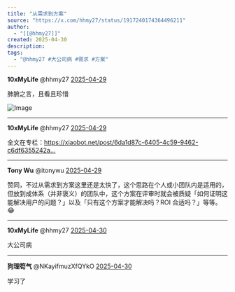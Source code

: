 ```yaml
---
title: "从需求到方案"
source: "https://x.com/hhmy27/status/1917240174364496211"
author:
  - "[[@hhmy27]]"
created: 2025-04-30
description:
tags:
  - "@hhmy27 #大公司病 #需求 #方案"
---
```

**10xMyLife** @hhmy27 [2025-04-29](https://x.com/hhmy27/status/1917240174364496211)

肺腑之言，且看且珍惜

![Image](https://pbs.twimg.com/media/Gptnv9nbwAAJvky?format=png&name=large)

---

**10xMyLife** @hhmy27 [2025-04-29](https://x.com/hhmy27/status/1917244399232360951)

全文在专栏：https://xiaobot.net/post/6da1d87c-6405-4c59-9462-c6df6355242a…

---

**Tony Wu** @itonywu [2025-04-29](https://x.com/itonywu/status/1917247980568207570)

赞同，不过从需求到方案这里还是太快了，这个思路在个人或小团队内是适用的，但放到成体系（并非褒义）的团队中，这个方案在评审时就会被质疑「如何证明这能解决用户的问题？」以及「只有这个方案才能解决吗？ROI 合适吗？」等等。😂

---

**10xMyLife** @hhmy27 [2025-04-30](https://x.com/hhmy27/status/1917387814146302089)

大公司病

---

**狗理笱气** @NKayifmuzXfQYkO [2025-04-30](https://x.com/NKayifmuzXfQYkO/status/1917456047989481505)

学习了